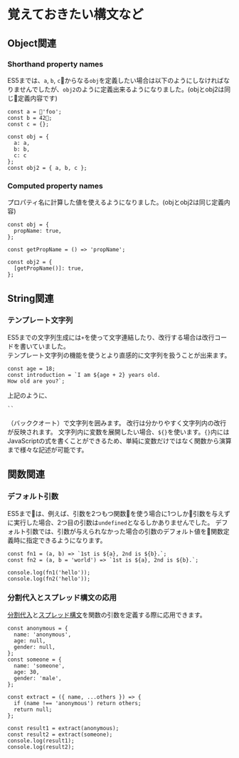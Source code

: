 # 覚えておきたい構文など
## Object関連
### Shorthand property names
ES5までは、`a`, `b`, `c`からなる`obj`を定義したい場合は以下のようにしなければなりませんでしたが、`obj2`のように定義出来るようになりました。(objとobj2は同じ定義内容です)  
```
const a = 'foo';
const b = 42;
const c = {};

const obj = { 
  a: a,
  b: b,
  c: c
};
const obj2 = { a, b, c };
```

### Computed property names
プロパティ名に計算した値を使えるようになりました。(objとobj2は同じ定義内容)  
```
const obj = {
  propName: true,
};

const getPropName = () => 'propName';

const obj2 = {
  [getPropName()]: true,
};
```

## String関連
### テンプレート文字列
ES5までの文字列生成には`+`を使って文字連結したり、改行する場合は改行コードを書いていました。  
テンプレート文字列の機能を使うとより直感的に文字列を扱うことが出来ます。

```
const age = 18;
const introduction = `I am ${age + 2} years old.
How old are you?`;
```

上記のように、
```
``
```
（バッククオート）で文字列を囲みます。
改行は分かりやすく文字列内の改行が反映されます。
文字列内に変数を展開したい場合、`${}`を使います。`{}`内にはJavaScriptの式を書くことができるため、単純に変数だけではなく関数から演算まで様々な記述が可能です。  

## 関数関連
### デフォルト引数
ES5までは、例えば、引数を2つもつ関数を使う場合に1つしか引数を与えずに実行した場合、2つ目の引数は`undefined`となるしかありませんでした。
デフォルト引数では、引数が与えられなかった場合の引数のデフォルト値を関数定義時に指定できるようになります。  

```
const fn1 = (a, b) => `1st is ${a}, 2nd is ${b}.`;
const fn2 = (a, b = 'world') => `1st is ${a}, 2nd is ${b}.`;

console.log(fn1('hello'));
console.log(fn2('hello'));
```

### 分割代入とスプレッド構文の応用
[分割代入](./destructuring-assignment.md)と[スプレッド構文](./spread-syntax.md)を関数の引数を定義する際に応用できます。  

```
const anonymous = {
  name: 'anonymous',
  age: null,
  gender: null,
};
const someone = {
  name: 'someone',
  age: 30,
  gender: 'male',
};

const extract = ({ name, ...others }) => {
  if (name !== 'anonymous') return others;
  return null;
};

const result1 = extract(anonymous);
const result2 = extract(someone);
console.log(result1);
console.log(result2);
```
